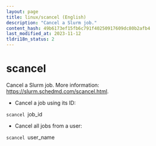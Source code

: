 ```yaml
---
layout: page
title: linux/scancel (English)
description: "Cancel a Slurm job."
content_hash: 49b6173ef15fb6c791f40250917609dc80b2afb4
last_modified_at: 2023-11-12
tldri18n_status: 2
---
```

# scancel

Cancel a Slurm job.
More information: <https://slurm.schedmd.com/scancel.html>.

- Cancel a job using its ID:

`scancel `<span class="tldr-var badge badge-pill bg-dark-lm bg-white-dm text-white-lm text-dark-dm font-weight-bold">job_id</span>

- Cancel all jobs from a user:

`scancel `<span class="tldr-var badge badge-pill bg-dark-lm bg-white-dm text-white-lm text-dark-dm font-weight-bold">user_name</span>
